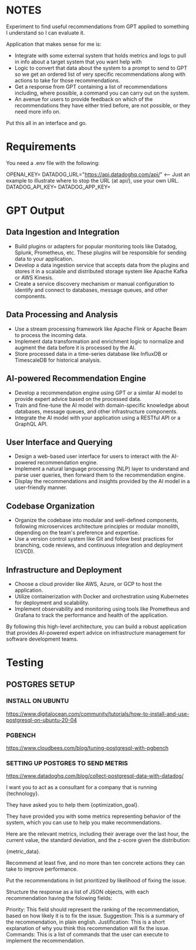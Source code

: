 # NOTES

Experiment to find useful recommendations from GPT applied to something I understand so I can evaluate it.

Application that makes sense for me is:
- Integrate with some external system that holds metrics and logs to pull in info about a target system that you want help with
- Logic to convert that data about the system to a prompt to send to GPT so we get an ordered list of very specific recommendations along with actions to take for those recommendations.
- Get a response from GPT containing a list of recommendations including, where possible, a command you can carry out on the system.
- An avenue for users to provide feedback on which of the recommendations they have either tried before, are not possible, or they need more info on.

Put this all in an interface and go.

# Requirements

You need a .env file with the following:

OPENAI_KEY=<yours here>
DATADOG_URL="https://api.datadoghq.com/api/" <-- Just an example to illustrate where to stop the URL (at api/), use your own URL.
DATADOG_API_KEY=<yours here>
DATADOG_APP_KEY=<yours here>

# GPT Output

## Data Ingestion and Integration
- Build plugins or adapters for popular monitoring tools like Datadog, Splunk, Prometheus, etc. These plugins will be responsible for sending data to your application.
- Develop a data ingestion service that accepts data from the plugins and stores it in a scalable and distributed storage system like Apache Kafka or AWS Kinesis.
- Create a service discovery mechanism or manual configuration to identify and connect to databases, message queues, and other components.

## Data Processing and Analysis
- Use a stream processing framework like Apache Flink or Apache Beam to process the incoming data.
- Implement data transformation and enrichment logic to normalize and augment the data before it is processed by the AI.
- Store processed data in a time-series database like InfluxDB or TimescaleDB for historical analysis.

## AI-powered Recommendation Engine
- Develop a recommendation engine using GPT or a similar AI model to provide expert advice based on the processed data.
- Train and fine-tune the AI model with domain-specific knowledge about databases, message queues, and other infrastructure components.
- Integrate the AI model with your application using a RESTful API or a GraphQL API.

## User Interface and Querying
- Design a web-based user interface for users to interact with the AI-powered recommendation engine.
- Implement a natural language processing (NLP) layer to understand and parse user queries, then forward them to the recommendation engine.
- Display the recommendations and insights provided by the AI model in a user-friendly manner.

## Codebase Organization
- Organize the codebase into modular and well-defined components, following microservices architecture principles or modular monolith, depending on the team's preference and expertise.
- Use a version control system like Git and follow best practices for branching, code reviews, and continuous integration and deployment (CI/CD).

## Infrastructure and Deployment
- Choose a cloud provider like AWS, Azure, or GCP to host the application.
- Utilize containerization with Docker and orchestration using Kubernetes for deployment and scalability.
- Implement observability and monitoring using tools like Prometheus and Grafana to track the performance and health of the application.

By following this high-level architecture, you can build a robust application that provides AI-powered expert advice on infrastructure management for software development teams.


# Testing

## POSTGRES SETUP

### INSTALL ON UBUNTU
https://www.digitalocean.com/community/tutorials/how-to-install-and-use-postgresql-on-ubuntu-20-04

### PGBENCH
https://www.cloudbees.com/blog/tuning-postgresql-with-pgbench

### SETTING UP POSTGRES TO SEND METRIS
https://www.datadoghq.com/blog/collect-postgresql-data-with-datadog/




  I want you to act as a consultant for a company that is running {technology}.

  They have asked you to help them {optimization_goal}.

  They have provided you with some metrics representing behavior of the system, which you can use to help you make recommendations.

  Here are the relevant metrics, including their average over the last hour, the current value, the standard deviation, and the z-score given the distribution:

  {metric_data}.

  Recommend at least five, and no more than ten concrete actions they can take to improve performance.

  Put the recommendations in list prioritized by likelihood of fixing the issue.

  Structure the response as a list of JSON objects, with each recommendation having the folowing fields:

  Priority: This field should represent the ranking of the recommendation, based on how likely it is to fix the issue.
  Suggestion: This is a summary of the recommendation, in plain english.
  Justification: This is a short explanation of why you think this recommendation will fix the issue.
  Commands: This is a list of commands that the user can execute to implement the recommendation.

